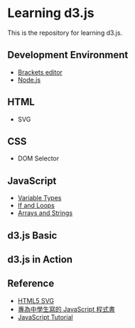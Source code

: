 # Learning d3.js

This is the repository for learning d3.js.

## Development Environment

- [Brackets editor](http://brackets.io/)
- [Node.js](https://github.com/yaojenkuo/learning_d3/blob/master/dev_env/nodejs.md)

## HTML

- SVG

## CSS

- DOM Selector

## JavaScript

- [Variable Types](https://github.com/yaojenkuo/learning_d3/blob/master/JavaScript_basic/ch1.md)
- [If and Loops](https://github.com/yaojenkuo/learning_d3/blob/master/JavaScript_basic/ch2.md)
- [Arrays and Strings](https://github.com/yaojenkuo/learning_d3/blob/master/JavaScript_basic/ch3.md)

## d3.js Basic

## d3.js in Action

## Reference

- [HTML5 SVG](http://www.w3schools.com/html/html5_svg.asp)
- [專為中學生寫的 JavaScript 程式書](https://ccckmit.gitbooks.io/javascript/content/)
- [JavaScript Tutorial](http://www.w3schools.com/js/default.asp)